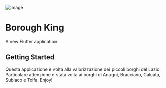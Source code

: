 ![image](https://user-images.githubusercontent.com/77294126/152953388-9d55acb9-de18-47e2-8f21-61c12e859e44.png)

# Borough King

A new Flutter application.

## Getting Started

Questa applicazione è volta alla valorizzazione dei piccoli borghi del Lazio.
Particolare attenzione è stata volta ai borghi di Anagni, Bracciano, Calcata, Subiaco e Tolfa.
Enjoy!

